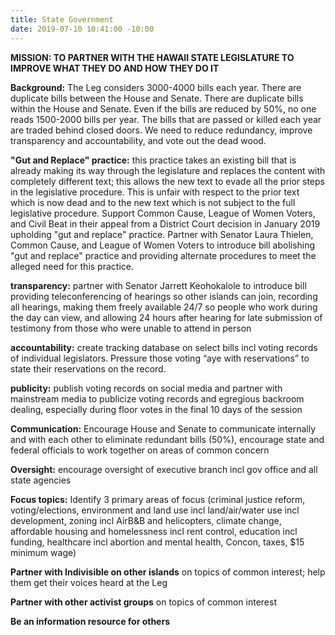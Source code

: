```yaml
---
title: State Government
date: 2019-07-10 10:41:00 -10:00
---
```


**MISSION: TO PARTNER WITH THE HAWAII STATE LEGISLATURE TO IMPROVE WHAT THEY DO AND HOW THEY DO IT**

**Background:**  The Leg considers 3000-4000 bills each year.  There are duplicate bills between the House and Senate.   There are duplicate bills within the House and Senate.  Even if the bills are reduced by 50%, no one reads 1500-2000 bills per year.  The bills that are passed or killed each year are traded behind closed doors.  We need to reduce redundancy, improve transparency and accountability, and vote out the dead wood.

**"Gut and Replace" practice:**  this practice takes an existing bill that is already making its way through the legislature and replaces the content with completely different text; this allows the new text to evade all the prior steps in the legislative procedure.  This is unfair with respect to the prior text which is now dead and to the new text which is not subject to the full legislative procedure. 
Support Common Cause, League of Women Voters, and Civil Beat in their appeal from a District Court decision in January 2019 upholding "gut and replace" practice. Partner with Senator Laura Thielen, Common Cause, and League of Women Voters to introduce bill abolishing "gut and replace" practice and providing alternate procedures to meet the alleged need for this practice.

**transparency:** partner with Senator Jarrett Keohokalole to introduce bill providing teleconferencing of hearings so other islands can join, recording all hearings, making them freely available 24/7 so people who work during the day can view, and allowing 24 hours after hearing for late submission of testimony from those who were unable to attend in person

**accountability:** create tracking database on select bills incl voting records of individual legislators.  Pressure those voting “aye with reservations” to state their reservations on the record.

**publicity:** publish voting records on social media and partner with mainstream media to publicize voting records and egregious backroom dealing, especially during floor votes in the final 10 days of the session

**Communication:** Encourage House and Senate to communicate internally and with each other to eliminate redundant bills (50%), encourage state and federal officials to work together on areas of common concern

**Oversight:** encourage oversight of executive branch incl gov office and all state agencies 

**Focus topics:** Identify 3 primary areas of focus (criminal justice reform, voting/elections, environment and land use incl land/air/water use incl development, zoning incl AirB&B and helicopters, climate change, affordable housing and homelessness incl rent control, education incl funding, healthcare incl abortion and mental health, Concon, taxes, $15 minimum wage) 

**Partner with Indivisible on other islands** on topics of common interest; help them get their voices heard at the Leg

**Partner with other activist groups** on topics of common interest

**Be an information resource for others**
